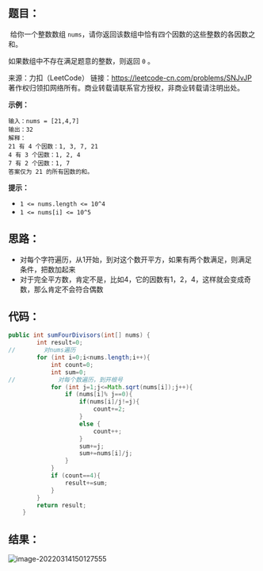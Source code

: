 ## 题目：

​	给你一个整数数组 `nums`，请你返回该数组中恰有四个因数的这些整数的各因数之和。

如果数组中不存在满足题意的整数，则返回 `0` 。



来源：力扣（LeetCode） 链接：https://leetcode-cn.com/problems/SNJvJP 著作权归领扣网络所有。商业转载请联系官方授权，非商业转载请注明出处。

<!--more-->

**示例：**

```
输入：nums = [21,4,7]
输出：32
解释：
21 有 4 个因数：1, 3, 7, 21
4 有 3 个因数：1, 2, 4
7 有 2 个因数：1, 7
答案仅为 21 的所有因数的和。
```

**提示：**

- `1 <= nums.length <= 10^4`
- `1 <= nums[i] <= 10^5`

## 思路：

- 对每个字符遍历，从1开始，到对这个数开平方，如果有两个数满足，则满足条件，把数加起来
- 对于完全平方数，肯定不是，比如4，它的因数有1，2，4，这样就会变成奇数，那么肯定不会符合偶数

## 代码：

```java
public int sumFourDivisors(int[] nums) {
        int result=0;
//        对nums遍历
        for (int i=0;i<nums.length;i++){
            int count=0;
            int sum=0;
//            对每个数遍历，到开根号
            for (int j=1;j<=Math.sqrt(nums[i]);j++){
                if (nums[i]% j==0){
                    if(nums[i]/j!=j){
                        count+=2;
                    }
                    else {
                        count++;
                    }
                    sum+=j;
                    sum+=nums[i]/j;
                }
            }
            if (count==4){
                result+=sum;
            }
        }
        return result;
    }
```

## 结果：

![image-20220314150127555](https://gitee.com/misteryliu/typora/raw/master/image/image-20220314150127555.png)
